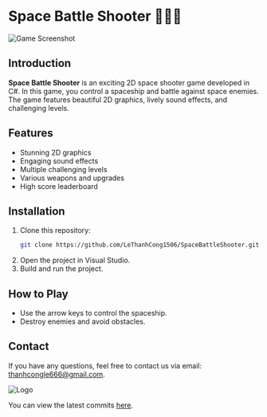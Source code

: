 # Space Battle Shooter 🚀🚀🚀

![Game Screenshot](https://github.com/user-attachments/assets/931a623d-2f53-48e4-b988-6e4181f0c1c8)

## Introduction
**Space Battle Shooter** is an exciting 2D space shooter game developed in C#. In this game, you control a spaceship and battle against space enemies. The game features beautiful 2D graphics, lively sound effects, and challenging levels.

## Features
- Stunning 2D graphics
- Engaging sound effects
- Multiple challenging levels
- Various weapons and upgrades
- High score leaderboard

## Installation
1. Clone this repository:
    ```bash
    git clone https://github.com/LeThanhCong1506/SpaceBattleShooter.git
    ```
2. Open the project in Visual Studio.
3. Build and run the project.

## How to Play
- Use the arrow keys to control the spaceship.
- Destroy enemies and avoid obstacles.

## Contact
If you have any questions, feel free to contact us via email: [thanhcongle666@gmail.com](mailto:thanhcongle666@gmail.com).

![Logo](https://github.com/user-attachments/assets/0ad03325-4ccb-49e9-9e9b-3646e7300038)

You can view the latest commits [here](https://github.com/LeThanhCong1506/SpaceBattleShooter/commits/main).
